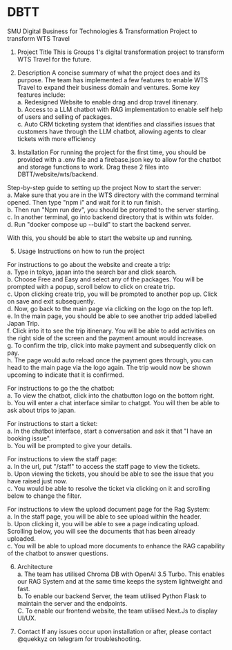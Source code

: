 # DBTT
SMU Digital Business for Technologies &amp; Transformation Project to transform WTS Travel

1. Project Title
This is Groups 1's digital transformation project to transform WTS Travel for the future.

2. Description
A concise summary of what the project does and its purpose.
The team has implemented a few features to enable WTS Travel to expand their business domain and ventures. Some key features include: <br>
  a. Redesigned Website to enable drag and drop travel itinenary.   <br>
  b. Access to a LLM chatbot with RAG implementation to enable self help of users and selling of packages.  <br>
  c. Auto CRM ticketing system that identifies and classifies issues that customers have through the LLM chatbot, allowing agents to clear tickets with more efficiency  <br>

4. Installation
For running the project for the first time, you should be provided with a .env file and a firebase.json key to allow for the chatbot and storage functions to work.
Drag these 2 files into DBTT/website/wts/backend.

Step-by-step guide to setting up the project
Now to start the server:  <br>
  a. Make sure that you are in the WTS directory with the command terminal opened. Then type "npm i" and wait for it to run finish.  <br>
  b. Then run "Npm run dev", you should be prompted to the server starting.  <br>
  c. In another terminal, go into backend directory that is within wts folder.  <br>
  d. Run "docker compose up --build" to start the backend server.  <br>

With this, you should be able to start the website up and running.

5. Usage
Instructions on how to run the project

For instructions to go about the website and create a trip:  <br>
  a. Type in tokyo, japan into the search bar and click search.  <br>
  b. Choose Free and Easy and select any of the packages. You will be prompted with a popup, scroll below to click on create trip.  <br>
  c. Upon clicking create trip, you will be prompted to another pop up. Click on save and exit subsequently.  <br>
  d. Now, go back to the main page via clicking on the logo on the top left.  <br>
  e. In the main page, you should be able to see another trip added labelled Japan Trip.  <br>
  f. Click into it to see the trip itinenary. You will be able to add activities on the right side of the screen and the payment amount would increase.  <br>
  g. To confirm the trip, click into make payment and subsequently click on pay.  <br>
  h. The page would auto reload once the payment goes through, you can head to the main page via the logo again. The trip would now be shown upcoming to indicate that it is confirmed.  <br>

For instructions to go the the chatbot:  <br>
  a. To view the chatbot, click into the chatbutton logo on the bottom right.  <br>
  b. You will enter a chat interface similar to chatgpt. You will then be able to ask about trips to japan.  <br>

For instructions to start a ticket:  <br>
  a. In the chatbot interface, start a conversation and ask it that "I have an booking issue".  <br>
  b. You will be prompted to give your details.  <br>

For instructions to view the staff page:  <br>
  a. In the url, put "/staff" to access the staff page to view the tickets.  <br>
  b. Upon viewing the tickets, you should be able to see the issue that you have raised just now.  <br>
  c. You would be able to resolve the ticket via clicking on it and scrolling below to change the filter.  <br>

For instructions to view the upload document page for the Rag System:  <br>
  a. In the staff page, you will be able to see upload within the header.  <br>
  b. Upon clicking it, you will be able to see a page indicating upload. Scrolling below, you will see the documents that has been already uploaded.  <br>
  c. You will be able to upload more documents to enhance the RAG capability of the chatbot to answer questions.  <br>

6. Architecture  <br>
  a. The team has utilised Chroma DB with OpenAI 3.5 Turbo. This enables our RAG System and at the same time keeps the system lightweight and fast.  <br>
  b. To enable our backend Server, the team utilised Python Flask to maintain the server and the endpoints.  <br>
  C. To enable our frontend website, the team utilised Next.Js to display UI/UX.  <br>


7. Contact 
If any issues occur upon installation or after, please contact @quekkyz on telegram for troubleshooting.

